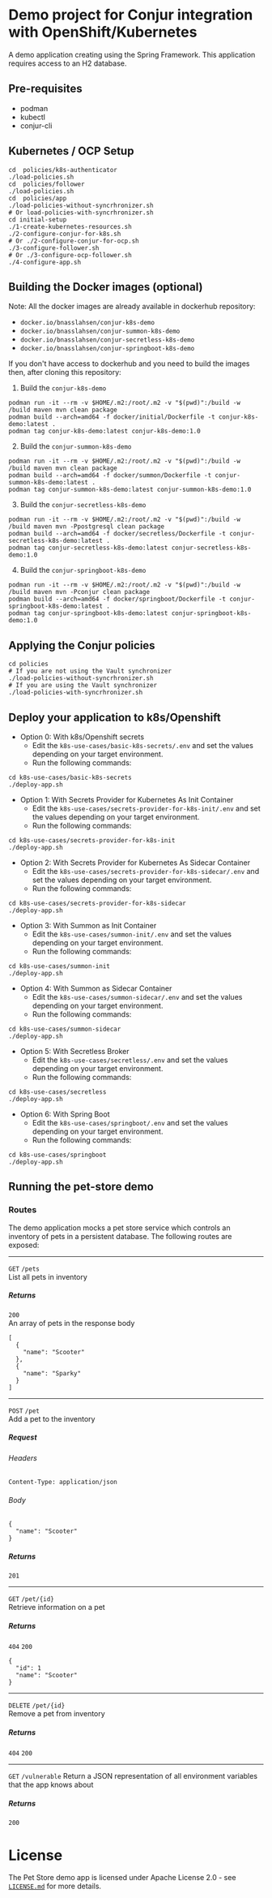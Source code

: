# Demo project for Conjur integration with OpenShift/Kubernetes
A demo application creating using the Spring Framework. 
This application requires access to an H2 database.

## Pre-requisites
- podman
- kubectl
- conjur-cli

## Kubernetes / OCP Setup

```shell
cd  policies/k8s-authenticator
./load-policies.sh
cd  policies/follower
./load-policies.sh
cd  policies/app
./load-policies-without-syncrhronizer.sh
# Or load-policies-with-syncrhronizer.sh
cd initial-setup
./1-create-kubernetes-resources.sh
./2-configure-conjur-for-k8s.sh
# Or ./2-configure-conjur-for-ocp.sh
./3-configure-follower.sh
# Or ./3-configure-ocp-follower.sh
./4-configure-app.sh
```

## Building the Docker images (optional)
Note: All the docker images are already available in dockerhub repository: 
- `docker.io/bnasslahsen/conjur-k8s-demo`
- `docker.io/bnasslahsen/conjur-summon-k8s-demo`
- `docker.io/bnasslahsen/conjur-secretless-k8s-demo`
- `docker.io/bnasslahsen/conjur-springboot-k8s-demo`

If you don't have access to dockerhub and you need to build the images then, after cloning this repository:

1. Build the `conjur-k8s-demo`

```shell
podman run -it --rm -v $HOME/.m2:/root/.m2 -v "$(pwd)":/build -w /build maven mvn clean package
podman build --arch=amd64 -f docker/initial/Dockerfile -t conjur-k8s-demo:latest .
podman tag conjur-k8s-demo:latest conjur-k8s-demo:1.0
```

2. Build the `conjur-summon-k8s-demo`

```shell
podman run -it --rm -v $HOME/.m2:/root/.m2 -v "$(pwd)":/build -w /build maven mvn clean package
podman build --arch=amd64 -f docker/summon/Dockerfile -t conjur-summon-k8s-demo:latest .
podman tag conjur-summon-k8s-demo:latest conjur-summon-k8s-demo:1.0
```

3. Build the `conjur-secretless-k8s-demo`

```shell
podman run -it --rm -v $HOME/.m2:/root/.m2 -v "$(pwd)":/build -w /build maven mvn -Ppostgresql clean package
podman build --arch=amd64 -f docker/secretless/Dockerfile -t conjur-secretless-k8s-demo:latest .
podman tag conjur-secretless-k8s-demo:latest conjur-secretless-k8s-demo:1.0
```

4. Build the `conjur-springboot-k8s-demo`

```shell
podman run -it --rm -v $HOME/.m2:/root/.m2 -v "$(pwd)":/build -w /build maven mvn -Pconjur clean package
podman build --arch=amd64 -f docker/springboot/Dockerfile -t conjur-springboot-k8s-demo:latest .
podman tag conjur-springboot-k8s-demo:latest conjur-springboot-k8s-demo:1.0
```

## Applying the Conjur policies
```shell
cd policies
# If you are not using the Vault synchronizer
./load-policies-without-syncrhronizer.sh
# If you are using the Vault synchronizer
./load-policies-with-syncrhronizer.sh
```

## Deploy your application to k8s/Openshift

- Option 0:  With k8s/Openshift secrets
    - Edit the `k8s-use-cases/basic-k8s-secrets/.env` and set the values depending on your target environment.
    - Run the following commands:
```shell
cd k8s-use-cases/basic-k8s-secrets
./deploy-app.sh
```

- Option 1:  With Secrets Provider for Kubernetes As Init Container
    - Edit the `k8s-use-cases/secrets-provider-for-k8s-init/.env` and set the values depending on your target environment.
    - Run the following commands:
```shell
cd k8s-use-cases/secrets-provider-for-k8s-init
./deploy-app.sh
```

- Option 2: With Secrets Provider for Kubernetes As Sidecar Container
    - Edit the `k8s-use-cases/secrets-provider-for-k8s-sidecar/.env` and set the values depending on your target environment.
    - Run the following commands:
```shell
cd k8s-use-cases/secrets-provider-for-k8s-sidecar
./deploy-app.sh
```
- Option 3:  With Summon as Init Container
  - Edit the `k8s-use-cases/summon-init/.env` and set the values depending on your target environment.
  - Run the following commands:
```shell
cd k8s-use-cases/summon-init
./deploy-app.sh
```

- Option 4:  With Summon as Sidecar Container
  - Edit the `k8s-use-cases/summon-sidecar/.env` and set the values depending on your target environment.
  - Run the following commands:
```shell
cd k8s-use-cases/summon-sidecar
./deploy-app.sh
```

- Option 5:  With Secretless Broker
  - Edit the `k8s-use-cases/secretless/.env` and set the values depending on your target environment.
  - Run the following commands:
```shell
cd k8s-use-cases/secretless
./deploy-app.sh
```

- Option 6:  With Spring Boot
  - Edit the `k8s-use-cases/springboot/.env` and set the values depending on your target environment.
  - Run the following commands:
```shell
cd k8s-use-cases/springboot
./deploy-app.sh
```

## Running the pet-store demo

### Routes
The demo application mocks a pet store service which controls an inventory of pets in a persistent database. The following routes are exposed:

---
`GET` `/pets`  
List all pets in inventory
##### Returns
`200`  
An array of pets in the response body
```
[
  {
    "name": "Scooter"
  },
  {
    "name": "Sparky"
  }
]
```

---
`POST` `/pet`  
Add a pet to the inventory
##### Request
###### Headers
`Content-Type: application/json`
###### Body
```
{
  "name": "Scooter"
}
```
##### Returns
`201`

---
`GET` `/pet/{id}`  
Retrieve information on a pet
##### Returns
`404`
`200`
```
{
  "id": 1
  "name": "Scooter"
}
```
---
`DELETE` `/pet/{id}`  
Remove a pet from inventory
##### Returns
`404`
`200`

---
`GET` `/vulnerable`
Return a JSON representation of all environment variables that
the app knows about
##### Returns
`200`

# License

The Pet Store demo app is licensed under Apache License 2.0 - see [`LICENSE.md`](LICENSE.md) for more details.
